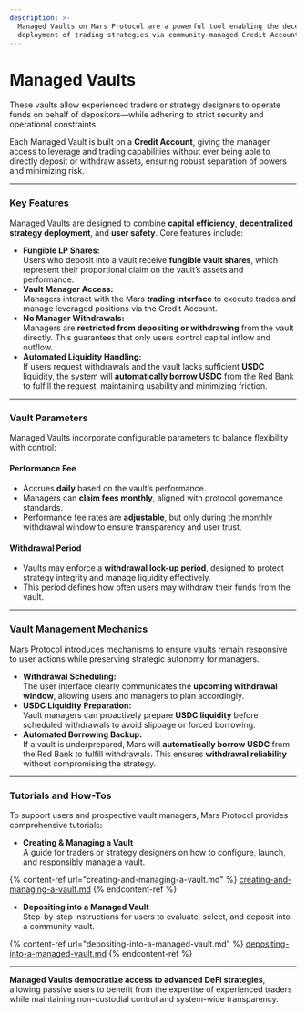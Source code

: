```yaml
---
description: >-
  Managed Vaults on Mars Protocol are a powerful tool enabling the decentralized
  deployment of trading strategies via community-managed Credit Accounts.
---
```


# Managed Vaults

These vaults allow experienced traders or strategy designers to operate funds on behalf of depositors—while adhering to strict security and operational constraints.

Each Managed Vault is built on a **Credit Account**, giving the manager access to leverage and trading capabilities without ever being able to directly deposit or withdraw assets, ensuring robust separation of powers and minimizing risk.

***

### Key Features

Managed Vaults are designed to combine **capital efficiency**, **decentralized strategy deployment**, and **user safety**. Core features include:

* **Fungible LP Shares:**\
  Users who deposit into a vault receive **fungible vault shares**, which represent their proportional claim on the vault’s assets and performance.
* **Vault Manager Access:**\
  Managers interact with the Mars **trading interface** to execute trades and manage leveraged positions via the Credit Account.
* **No Manager Withdrawals:**\
  Managers are **restricted from depositing or withdrawing** from the vault directly. This guarantees that only users control capital inflow and outflow.
* **Automated Liquidity Handling:**\
  If users request withdrawals and the vault lacks sufficient **USDC** liquidity, the system will **automatically borrow USDC** from the Red Bank to fulfill the request, maintaining usability and minimizing friction.

***

### Vault Parameters

Managed Vaults incorporate configurable parameters to balance flexibility with control:

#### Performance Fee

* Accrues **daily** based on the vault’s performance.
* Managers can **claim fees monthly**, aligned with protocol governance standards.
* Performance fee rates are **adjustable**, but only during the monthly withdrawal window to ensure transparency and user trust.

#### Withdrawal Period

* Vaults may enforce a **withdrawal lock-up period**, designed to protect strategy integrity and manage liquidity effectively.
* This period defines how often users may withdraw their funds from the vault.

***

### Vault Management Mechanics

Mars Protocol introduces mechanisms to ensure vaults remain responsive to user actions while preserving strategic autonomy for managers.

* **Withdrawal Scheduling:**\
  The user interface clearly communicates the **upcoming withdrawal window**, allowing users and managers to plan accordingly.
* **USDC Liquidity Preparation:**\
  Vault managers can proactively prepare **USDC liquidity** before scheduled withdrawals to avoid slippage or forced borrowing.
* **Automated Borrowing Backup:**\
  If a vault is underprepared, Mars will **automatically borrow USDC** from the Red Bank to fulfill withdrawals. This ensures **withdrawal reliability** without compromising the strategy.

***

### Tutorials and How-Tos

To support users and prospective vault managers, Mars Protocol provides comprehensive tutorials:

* **Creating & Managing a Vault**\
  A guide for traders or strategy designers on how to configure, launch, and responsibly manage a vault.

{% content-ref url="creating-and-managing-a-vault.md" %}
[creating-and-managing-a-vault.md](creating-and-managing-a-vault.md)
{% endcontent-ref %}

* **Depositing into a Managed Vault**\
  Step-by-step instructions for users to evaluate, select, and deposit into a community vault.

{% content-ref url="depositing-into-a-managed-vault.md" %}
[depositing-into-a-managed-vault.md](depositing-into-a-managed-vault.md)
{% endcontent-ref %}

***

**Managed Vaults democratize access to advanced DeFi strategies**, allowing passive users to benefit from the expertise of experienced traders while maintaining non-custodial control and system-wide transparency.
